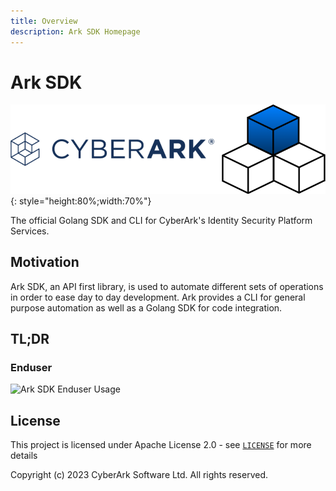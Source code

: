 ```yaml
---
title: Overview
description: Ark SDK Homepage
---
```


# Ark SDK

![Ark SDK Golang](./media/sdk.png){: style="height:80%;width:70%"}

The official Golang SDK and CLI for CyberArk's Identity Security Platform Services.

## Motivation
Ark SDK, an API first library, is used to automate different sets of operations in order to ease day to day development. Ark provides a CLI for general purpose automation as well as a Golang SDK for code integration.


## TL;DR

### Enduser
![Ark SDK Enduser Usage](./media/ark_sdk_enduser_tldr.gif)


## License

This project is licensed under Apache License 2.0 - see [`LICENSE`](./license.md) for more details

Copyright (c) 2023 CyberArk Software Ltd. All rights reserved.
